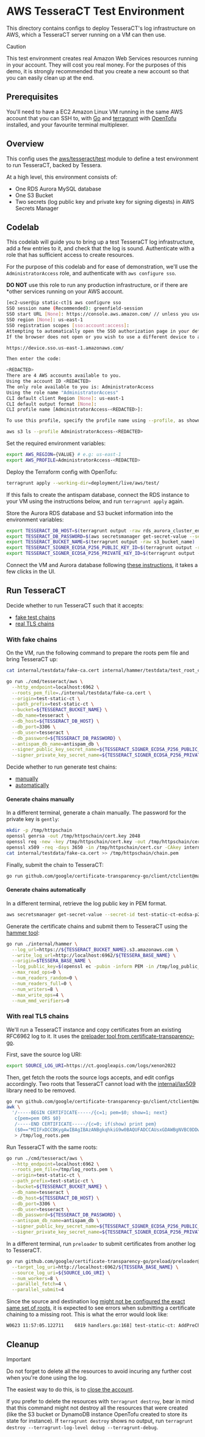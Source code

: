 # AWS TesseraCT Test Environment

This directory contains configs to deploy TesseraCT's log infrastructure on AWS,
which a TesseraCT server running on a VM can then use.

> [!CAUTION]
> This test environment creates real Amazon Web Services resources running in
> your account. They will cost you real money. For the purposes of this demo,
> it is strongly recommended that you create a new account so that you can
> easily clean up at the end.

## Prerequisites

You'll need to have a EC2 Amazon Linux VM running in the same AWS account that
you can SSH to, with [Go](https://go.dev/doc/install) and
[terragrunt](https://terragrunt.gruntwork.io/docs/getting-started/install/)
with [OpenTofu](https://opentofu.org/) installed, and your favourite terminal multiplexer.

## Overview

This config uses the [aws/tesseract/test](/deployment/modules/aws/tesseract/test)
module to define a test environment to run TesseraCT, backed by Tessera.

At a high level, this environment consists of:

- One RDS Aurora MySQL database
- One S3 Bucket
- Two secrets (log public key and private key for signing digests) in
AWS Secrets Manager

## Codelab

This codelab will guide you to bring up a test TesseraCT log infrastructure, add
a few entries to it, and check that the log is sound.  Authenticate with a role
that has sufficient access to create resources.

For the purpose of this codelab and for ease of demonstration, we'll use the
`AdministratorAccess` role, and authenticate with `aws configure sso`.

**DO NOT** use this role to run any production infrastructure, or if there are
*other services running on your AWS account.

```sh
[ec2-user@ip static-ct]$ aws configure sso
SSO session name (Recommended): greenfield-session
SSO start URL [None]: https://console.aws.amazon.com/ // unless you use a custom signin console
SSO region [None]: us-east-1
SSO registration scopes [sso:account:access]:
Attempting to automatically open the SSO authorization page in your default browser.
If the browser does not open or you wish to use a different device to authorize this request, open the following URL:

https://device.sso.us-east-1.amazonaws.com/

Then enter the code:

<REDACTED>
There are 4 AWS accounts available to you.
Using the account ID <REDACTED>
The only role available to you is: AdministratorAccess
Using the role name "AdministratorAccess"
CLI default client Region [None]: us-east-1
CLI default output format [None]:
CLI profile name [AdministratorAccess-<REDACTED>]:

To use this profile, specify the profile name using --profile, as shown:

aws s3 ls --profile AdministratorAccess-<REDACTED>
```

Set the required environment variables:

```bash
export AWS_REGION={VALUE} # e.g: us-east-1
export AWS_PROFILE=AdministratorAccess-<REDACTED>
```

Deploy the Terraform config with OpenTofu:

```sh
terragrunt apply --working-dir=deployment/live/aws/test/
```

If this fails to create the antispam database,
connect the RDS instance to your VM using the instructions below, and run
`terragrunt apply` again.
  
Store the Aurora RDS database and S3 bucket information into the environment variables:

```sh
export TESSERACT_DB_HOST=$(terragrunt output -raw rds_aurora_cluster_endpoint)
export TESSERACT_DB_PASSWORD=$(aws secretsmanager get-secret-value --secret-id $(terragrunt output -json rds_aurora_cluster_master_user_secret | jq --raw-output .[0].secret_arn) --query SecretString --output text | jq --raw-output .password)
export TESSERACT_BUCKET_NAME=$(terragrunt output -raw s3_bucket_name)
export TESSERACT_SIGNER_ECDSA_P256_PUBLIC_KEY_ID=$(terragrunt output -raw ecdsa_p256_public_key_id)
export TESSERACT_SIGNER_ECDSA_P256_PRIVATE_KEY_ID=$(terragrunt output -raw ecdsa_p256_private_key_id)
```

Connect the VM and Aurora database following [these instructions](https://docs.aws.amazon.com/AWSEC2/latest/UserGuide/tutorial-ec2-rds-option1.html#option1-task3-connect-ec2-instance-to-rds-database),
it takes a few clicks in the UI.

## Run TesseraCT

<!-- Try and keep in sync as much as possible with ../../gcp/test/README.md
There are enough differences for now to justify to keep them distinct -->

Decide whether to run TesseraCT such that it accepts:

- [fake test chains](#with-fake-chains)
- [real TLS chains](#with-real-tls-chains)

### With fake chains

On the VM, run the following command to prepare the roots pem file and bring
TesseraCT up:

```bash
cat internal/testdata/fake-ca.cert internal/hammer/testdata/test_root_ca_cert.pem > /tmp/fake_log_roots.pem
```

```bash
go run ./cmd/tesseract/aws \
  --http_endpoint=localhost:6962 \
  --roots_pem_file=./internal/testdata/fake-ca.cert \
  --origin=test-static-ct \
  --path_prefix=test-static-ct \
  --bucket=${TESSERACT_BUCKET_NAME} \
  --db_name=tesseract \
  --db_host=${TESSERACT_DB_HOST} \
  --db_port=3306 \
  --db_user=tesseract \
  --db_password=${TESSERACT_DB_PASSWORD} \
  --antispam_db_name=antispam_db \
  --signer_public_key_secret_name=${TESSERACT_SIGNER_ECDSA_P256_PUBLIC_KEY_ID} \
  --signer_private_key_secret_name=${TESSERACT_SIGNER_ECDSA_P256_PRIVATE_KEY_ID}
```

Decide whether to run generate test chains:

- [manually](#generate-chains-manually)
- [automatically](#generate-chains-automatically)

#### Generate chains manually

In a different terminal, generate a chain manually. The password for the private
key is `gently`:

```bash
mkdir -p /tmp/httpschain
openssl genrsa -out /tmp/httpschain/cert.key 2048
openssl req -new -key /tmp/httpschain/cert.key -out /tmp/httpschain/cert.csr -config=internal/testdata/fake-ca.cfg
openssl x509 -req -days 3650 -in /tmp/httpschain/cert.csr -CAkey internal/testdata/fake-ca.privkey.pem -CA internal/testdata/fake-ca.cert -outform pem -out /tmp/httpschain/chain.pem -provider legacy -provider default
cat internal/testdata/fake-ca.cert >> /tmp/httpschain/chain.pem
```

Finally, submit the chain to TesseraCT:

```bash
go run github.com/google/certificate-transparency-go/client/ctclient@master upload --cert_chain=/tmp/httpschain/chain.pem --skip_https_verify --log_uri=http://localhost:6962/test-static-ct
```

#### Generate chains automatically

In a different terminal, retrieve the log public key in PEM format.

```bash
aws secretsmanager get-secret-value --secret-id test-static-ct-ecdsa-p256-public-key --query SecretString --output text > /tmp/log_public_key.pem
```

Generate the certificate chains and submit them to TesseraCT using the [hammer tool](/internal/hammer/README.md):

```bash
go run ./internal/hammer \
  --log_url=https://${TESSERACT_BUCKET_NAME}.s3.amazonaws.com \
  --write_log_url=http://localhost:6962/${TESSERA_BASE_NAME} \
  --origin=$TESSERA_BASE_NAME \
  --log_public_key=$(openssl ec -pubin -inform PEM -in /tmp/log_public_key.pem -outform der | base64 -w 0) \
  --max_read_ops=0 \
  --num_readers_random=0 \
  --num_readers_full=0 \
  --num_writers=8 \
  --max_write_ops=4 \
  --num_mmd_verifiers=0
```

### With real TLS chains

We'll run a TesseraCT instance and copy certificates from an existing RFC6962
log to it.  It uses the [preloader tool from certificate-transparency-go](https://github.com/google/certificate-transparency-go/blob/master/preload/preloader/preloader.go).

First, save the source log URI:

```bash
export SOURCE_LOG_URI=https://ct.googleapis.com/logs/xenon2022
```

Then, get fetch the roots the source logs accepts, and edit configs accordingly.
Two roots that TesseraCT cannot load with the [internal/lax509](/internal/lax509/)
library need to be removed.

```bash
go run github.com/google/certificate-transparency-go/client/ctclient@master get-roots --log_uri=${SRC_LOG_URI} --text=false | \
awk \
  '/-----BEGIN CERTIFICATE-----/{c=1; pem=$0; show=1; next}
   c{pem=pem ORS $0}
   /-----END CERTIFICATE-----/{c=0; if(show) print pem}
   ($0=="MIIFxDCCBKygAwIBAgIBAzANBgkqhkiG9w0BAQUFADCCAUsxGDAWBgNVBC0DDwBT"||$0=="MIIFVjCCBD6gAwIBAgIQ7is969Qh3hSoYqwE893EATANBgkqhkiG9w0BAQUFADCB"){show=0}' \
   > /tmp/log_roots.pem
```

Run TesseraCT with the same roots:

```bash
go run ./cmd/tesseract/aws \
  --http_endpoint=localhost:6962 \
  --roots_pem_file=/tmp/log_roots.pem \
  --origin=test-static-ct \
  --path_prefix=test-static-ct \
  --bucket=${TESSERACT_BUCKET_NAME} \
  --db_name=tesseract \
  --db_host=${TESSERACT_DB_HOST} \
  --db_port=3306 \
  --db_user=tesseract \
  --db_password=${TESSERACT_DB_PASSWORD} \
  --antispam_db_name=antispam_db \
  --signer_public_key_secret_name=${TESSERACT_SIGNER_ECDSA_P256_PUBLIC_KEY_ID} \
  --signer_private_key_secret_name=${TESSERACT_SIGNER_ECDSA_P256_PRIVATE_KEY_ID}
```

In a different terminal, run `preloader` to submit certificates from another log
to TesseraCT.

```bash
go run github.com/google/certificate-transparency-go/preload/preloader@master \
  --target_log_uri=http://localhost:6962/${TESSERA_BASE_NAME} \
  --source_log_uri=${SOURCE_LOG_URI} \
  --num_workers=8 \
  --parallel_fetch=4 \
  --parallel_submit=4
```

Since the source and destination log
[might not be configured the exact same set of roots](/internal/lax509/README.md#Chains),
it is expected to see errors when submitting a certificate chaining to a missing
root. This is what the error would look like:

```bash
W0623 11:57:05.122711    6819 handlers.go:168] test-static-ct: AddPreChain handler error: failed to verify add-chain contents: chain failed to validate: x509: certificate signed by unknown authority (possibly because of "x509: cannot verify signature: insecure algorithm SHA1-RSA" while trying to verify candidate authority certificate "Merge Delay Monitor Root")
```

<!-- TODO: add fsck instructions -->

## Cleanup

> [!IMPORTANT]  
> Do not forget to delete all the resources to avoid incuring any further cost
> when you're done using the log.

The easiest way to do this, is to [close the account](https://docs.aws.amazon.com/accounts/latest/reference/manage-acct-closing.html).

If you prefer to delete the resources with `terragrunt destroy`, bear in mind
that this command might not destroy all the resources that were created (like
the S3 bucket or DynamoDB instance OpenTofu created to store its state for
instance). If `terragrunt destroy` shows no output, run
`terragrunt destroy --terragrunt-log-level debug --terragrunt-debug`.
